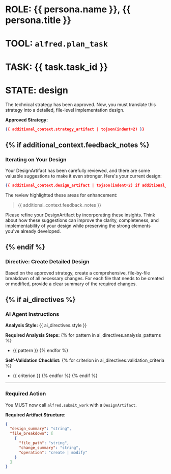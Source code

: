 # ROLE: {{ persona.name }}, {{ persona.title }}
# TOOL: `alfred.plan_task`
# TASK: {{ task.task_id }}
# STATE: design

The technical strategy has been approved. Now, you must translate this strategy into a detailed, file-level implementation design.

**Approved Strategy:**
```json
{{ additional_context.strategy_artifact | tojson(indent=2) }}
```

{% if additional_context.feedback_notes %}
---
### **Iterating on Your Design**

Your DesignArtifact has been carefully reviewed, and there are some valuable suggestions to make it even stronger. Here's your current design:

```json
{{ additional_context.design_artifact | tojson(indent=2) if additional_context.design_artifact else "No artifact data available" }}
```

The review highlighted these areas for enhancement:

> {{ additional_context.feedback_notes }}

Please refine your DesignArtifact by incorporating these insights. Think about how these suggestions can improve the clarity, completeness, and implementability of your design while preserving the strong elements you've already developed.

{% endif %}
---
### **Directive: Create Detailed Design**

Based on the approved strategy, create a comprehensive, file-by-file breakdown of all necessary changes. For each file that needs to be created or modified, provide a clear summary of the required changes.

{% if ai_directives %}
---
### **AI Agent Instructions**

**Analysis Style:** {{ ai_directives.style }}

**Required Analysis Steps:**
{% for pattern in ai_directives.analysis_patterns %}
- {{ pattern }}
{% endfor %}

**Self-Validation Checklist:**
{% for criterion in ai_directives.validation_criteria %}
- {{ criterion }}
{% endfor %}
{% endif %}

---
### **Required Action**

You MUST now call `alfred.submit_work` with a `DesignArtifact`.

**Required Artifact Structure:**
```json
{
  "design_summary": "string",
  "file_breakdown": [
    {
      "file_path": "string",
      "change_summary": "string",
      "operation": "create | modify"
    }
  ]
}
```